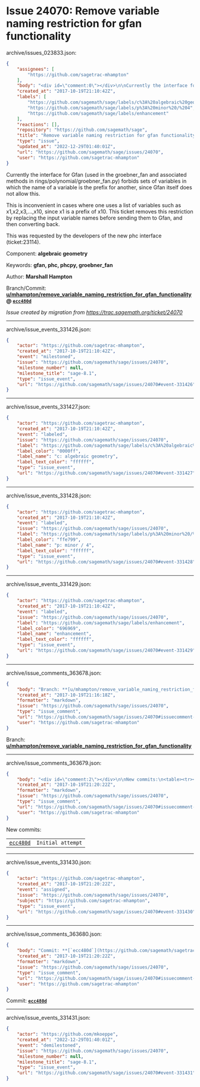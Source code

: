 # Issue 24070: Remove variable naming restriction for gfan functionality

archive/issues_023833.json:
```json
{
    "assignees": [
        "https://github.com/sagetrac-mhampton"
    ],
    "body": "<div id=\"comment:0\"></div>\n\nCurrently the interface for Gfan (used in the groebner_fan and associated methods in rings/polynomial/groebner_fan.py) forbids sets of variables in which the name of a variable is the prefix for another, since Gfan itself does not allow this.  \n\nThis is inconvenient in cases where one uses a list of variables such as x1,x2,x3,...,x10, since x1 is a prefix of x10.  This ticket removes this restriction by replacing the input variable names before sending them to Gfan, and then converting back.\n\nThis was requested by the developers of the new phc interface (ticket:23114).\n\nComponent: **algebraic geometry**\n\nKeywords: **gfan, phc, phcpy, groebner_fan**\n\nAuthor: **Marshall Hampton**\n\nBranch/Commit: **[u/mhampton/remove_variable_naming_restriction_for_gfan_functionality](https://github.com/sagemath/sagetrac-mirror/tree/u/mhampton/remove_variable_naming_restriction_for_gfan_functionality) @ [`ecc480d`](https://github.com/sagemath/sagetrac-mirror/commit/ecc480d87ad81eade3dda5b52e3f8a4ffea1f20a)**\n\n_Issue created by migration from https://trac.sagemath.org/ticket/24070_\n\n",
    "created_at": "2017-10-19T21:10:42Z",
    "labels": [
        "https://github.com/sagemath/sage/labels/c%3A%20algebraic%20geometry",
        "https://github.com/sagemath/sage/labels/p%3A%20minor%20/%204",
        "https://github.com/sagemath/sage/labels/enhancement"
    ],
    "reactions": [],
    "repository": "https://github.com/sagemath/sage",
    "title": "Remove variable naming restriction for gfan functionality",
    "type": "issue",
    "updated_at": "2022-12-29T01:40:01Z",
    "url": "https://github.com/sagemath/sage/issues/24070",
    "user": "https://github.com/sagetrac-mhampton"
}
```
<div id="comment:0"></div>

Currently the interface for Gfan (used in the groebner_fan and associated methods in rings/polynomial/groebner_fan.py) forbids sets of variables in which the name of a variable is the prefix for another, since Gfan itself does not allow this.  

This is inconvenient in cases where one uses a list of variables such as x1,x2,x3,...,x10, since x1 is a prefix of x10.  This ticket removes this restriction by replacing the input variable names before sending them to Gfan, and then converting back.

This was requested by the developers of the new phc interface (ticket:23114).

Component: **algebraic geometry**

Keywords: **gfan, phc, phcpy, groebner_fan**

Author: **Marshall Hampton**

Branch/Commit: **[u/mhampton/remove_variable_naming_restriction_for_gfan_functionality](https://github.com/sagemath/sagetrac-mirror/tree/u/mhampton/remove_variable_naming_restriction_for_gfan_functionality) @ [`ecc480d`](https://github.com/sagemath/sagetrac-mirror/commit/ecc480d87ad81eade3dda5b52e3f8a4ffea1f20a)**

_Issue created by migration from https://trac.sagemath.org/ticket/24070_





---

archive/issue_events_331426.json:
```json
{
    "actor": "https://github.com/sagetrac-mhampton",
    "created_at": "2017-10-19T21:10:42Z",
    "event": "milestoned",
    "issue": "https://github.com/sagemath/sage/issues/24070",
    "milestone_number": null,
    "milestone_title": "sage-8.1",
    "type": "issue_event",
    "url": "https://github.com/sagemath/sage/issues/24070#event-331426"
}
```



---

archive/issue_events_331427.json:
```json
{
    "actor": "https://github.com/sagetrac-mhampton",
    "created_at": "2017-10-19T21:10:42Z",
    "event": "labeled",
    "issue": "https://github.com/sagemath/sage/issues/24070",
    "label": "https://github.com/sagemath/sage/labels/c%3A%20algebraic%20geometry",
    "label_color": "0000ff",
    "label_name": "c: algebraic geometry",
    "label_text_color": "ffffff",
    "type": "issue_event",
    "url": "https://github.com/sagemath/sage/issues/24070#event-331427"
}
```



---

archive/issue_events_331428.json:
```json
{
    "actor": "https://github.com/sagetrac-mhampton",
    "created_at": "2017-10-19T21:10:42Z",
    "event": "labeled",
    "issue": "https://github.com/sagemath/sage/issues/24070",
    "label": "https://github.com/sagemath/sage/labels/p%3A%20minor%20/%204",
    "label_color": "ffe799",
    "label_name": "p: minor / 4",
    "label_text_color": "ffffff",
    "type": "issue_event",
    "url": "https://github.com/sagemath/sage/issues/24070#event-331428"
}
```



---

archive/issue_events_331429.json:
```json
{
    "actor": "https://github.com/sagetrac-mhampton",
    "created_at": "2017-10-19T21:10:42Z",
    "event": "labeled",
    "issue": "https://github.com/sagemath/sage/issues/24070",
    "label": "https://github.com/sagemath/sage/labels/enhancement",
    "label_color": "696969",
    "label_name": "enhancement",
    "label_text_color": "ffffff",
    "type": "issue_event",
    "url": "https://github.com/sagemath/sage/issues/24070#event-331429"
}
```



---

archive/issue_comments_363678.json:
```json
{
    "body": "Branch: **[u/mhampton/remove_variable_naming_restriction_for_gfan_functionality](https://github.com/sagemath/sagetrac-mirror/tree/u/mhampton/remove_variable_naming_restriction_for_gfan_functionality)**",
    "created_at": "2017-10-19T21:16:18Z",
    "formatter": "markdown",
    "issue": "https://github.com/sagemath/sage/issues/24070",
    "type": "issue_comment",
    "url": "https://github.com/sagemath/sage/issues/24070#issuecomment-363678",
    "user": "https://github.com/sagetrac-mhampton"
}
```

Branch: **[u/mhampton/remove_variable_naming_restriction_for_gfan_functionality](https://github.com/sagemath/sagetrac-mirror/tree/u/mhampton/remove_variable_naming_restriction_for_gfan_functionality)**



---

archive/issue_comments_363679.json:
```json
{
    "body": "<div id=\"comment:2\"></div>\n\nNew commits:\n<table><tr><td><a href=\"https://github.com/sagemath/sagetrac-mirror/commit/ecc480d87ad81eade3dda5b52e3f8a4ffea1f20a\"><code>ecc480d</code></a></td><td><code>Initial attempt</code></td></tr></table>\n",
    "created_at": "2017-10-19T21:20:22Z",
    "formatter": "markdown",
    "issue": "https://github.com/sagemath/sage/issues/24070",
    "type": "issue_comment",
    "url": "https://github.com/sagemath/sage/issues/24070#issuecomment-363679",
    "user": "https://github.com/sagetrac-mhampton"
}
```

<div id="comment:2"></div>

New commits:
<table><tr><td><a href="https://github.com/sagemath/sagetrac-mirror/commit/ecc480d87ad81eade3dda5b52e3f8a4ffea1f20a"><code>ecc480d</code></a></td><td><code>Initial attempt</code></td></tr></table>




---

archive/issue_events_331430.json:
```json
{
    "actor": "https://github.com/sagetrac-mhampton",
    "created_at": "2017-10-19T21:20:22Z",
    "event": "assigned",
    "issue": "https://github.com/sagemath/sage/issues/24070",
    "subject": "https://github.com/sagetrac-mhampton",
    "type": "issue_event",
    "url": "https://github.com/sagemath/sage/issues/24070#event-331430"
}
```



---

archive/issue_comments_363680.json:
```json
{
    "body": "Commit: **[`ecc480d`](https://github.com/sagemath/sagetrac-mirror/commit/ecc480d87ad81eade3dda5b52e3f8a4ffea1f20a)**",
    "created_at": "2017-10-19T21:20:22Z",
    "formatter": "markdown",
    "issue": "https://github.com/sagemath/sage/issues/24070",
    "type": "issue_comment",
    "url": "https://github.com/sagemath/sage/issues/24070#issuecomment-363680",
    "user": "https://github.com/sagetrac-mhampton"
}
```

Commit: **[`ecc480d`](https://github.com/sagemath/sagetrac-mirror/commit/ecc480d87ad81eade3dda5b52e3f8a4ffea1f20a)**



---

archive/issue_events_331431.json:
```json
{
    "actor": "https://github.com/mkoeppe",
    "created_at": "2022-12-29T01:40:01Z",
    "event": "demilestoned",
    "issue": "https://github.com/sagemath/sage/issues/24070",
    "milestone_number": null,
    "milestone_title": "sage-8.1",
    "type": "issue_event",
    "url": "https://github.com/sagemath/sage/issues/24070#event-331431"
}
```
